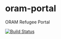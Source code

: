 # oram-portal
ORAM Refugee Portal

[![Build Status](https://travis-ci.org/nhiquach/oram-portal.svg?branch=master)](https://travis-ci.org/nhiquach/oram-portal)
